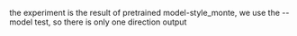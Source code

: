 the experiment is the result of pretrained model-style_monte, we use the --model test, so there is only one direction output
